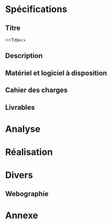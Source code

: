 # Spécifications

## Titre

<!-- A compléter,par un titre cours et pertinent. Cela peut être une reprise ou compléter le titre de la première page …  -->
<>Title<>

## Description

<!-- Description -->

## Matériel et logiciel à disposition

<!-- Matos -->

## Cahier des charges

<!-- CdC -->

## Livrables

<!-- Livrables -->

# Analyse

<!-- Analyse -->

# Réalisation

<!--  -->

# Divers

## Webographie

# Annexe
